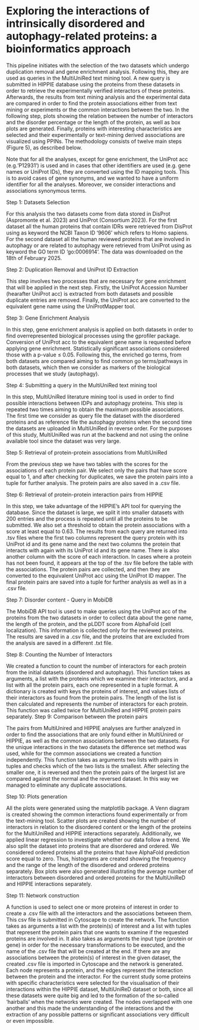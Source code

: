 # Exploring the interactions of intrinsically disordered and autophagy-related proteins: a bioinformatics approach

This pipeline initiates with the selection of the two datasets which undergo duplication removal and gene enrichment analysis. Following this, they are used as queries in the MultiUniRed text mining tool. A new query is submitted in HIPPIE database using the proteins from these datasets in order to retrieve the experimentally verified interactors of these proteins. Afterwards, the results from text mining analysis and the experimental data are compared in order to find the protein associations either from text mining or experiments or the common interactions between the two. In the following step, plots showing the relation between the number of interactors and the disorder percentage or the length of the protein, as well as box plots are generated. Finally, proteins with interesting characteristics are selected and their experimentally or text-mining derived associations are visualized using PPINs. The methodology consists of twelve main steps (Figure 5), as described below.

Note that for all the analyses, except for gene enrichment, the UniProt acc (e.g.‘P12931’) is used and in cases that other identifiers are used (e.g. gene names or UniProt IDs), they are converted using the ID mapping tools. This is to avoid cases of gene synonyms, and we wanted to have a uniform identifier for all the analyses. Moreover, we consider interactions and associations synonymous terms. 

Step 1: Datasets Selection  

For this analysis the two datasets come from data stored in DisProt (Aspromonte et al. 2023) and UniProt (Consortium 2023). For the first dataset all the human proteins that contain IDRs were retrieved from DisProt using as keyword the NCBI Taxon ID ‘9606’ which refers to Homo sapiens. For the second dataset all the human reviewed proteins that are involved in autophagy or are related to autophagy were retrieved from UniProt using as keyword the GO term ID ‘go:0006914’. The data was downloaded on the 18th of February 2025.

Step 2: Duplication Removal and UniProt ID Extraction  

This step involves two processes that are necessary for gene enrichment that will be applied in the next step. Firstly, the UniProt Accession Number (hearafter UniProt acc) is extracted from both datasets and possible duplicate entries are removed. Finally, the UniProt acc are converted to the equivalent gene name using the UniProtMapper tool. 

Step 3: Gene Enrichment Analysis

In this step, gene enrichment analysis is applied on both datasets in order to find overrepresented biological processes using the gprofiler package. Conversion of UniProt acc to the equivalent gene name is requested before applying gene enrichment. Statistically significant associations considered those with a p-value ≤ 0.05. Following this, the enriched go terms, from both datasets are compared aiming to find common go terms/pathways in both datasets, which then we consider as markers of the biological processes that we study (autophagy). 

Step 4: Submitting a query in the MultiUniRed text mining tool

In this step, MultiUniRed literature mining tool is used in order to find possible interactions between IDPs and autophagy proteins. This step is repeated two times aiming to obtain the maximum possible associations. The first time we consider as query file the dataset with the disordered proteins and as reference file the autophagy proteins when the second time the datasets are uploaded in MultiUniRed in reverse order. For the purposes of this study, MultiUniRed was run at the backend and not using the online available tool since the dataset was very large. 

Step 5: Retrieval of protein-protein associations from MultiUniRed 

From the previous step we have two tables with the scores for the associations of each protein pair. We select only the pairs that have score equal to 1, and after checking for duplicates, we save the protein pairs into a tuple for further analysis. The protein pairs are also saved in a .csv file. 

Step 6: Retrieval of protein-protein interaction pairs from HIPPIE 

In this step, we take advantage of the HIPPIE’s API tool for querying the database. Since the dataset is large, we split it into smaller datasets with 200 entries and the process is repeated until all the proteins to be submitted. We also set a threshold to obtain the protein associations with a score at least equal to 0.63. The results from each query are returned into .tsv files where the first two columns represent the query protein with its UniProt id and its gene name and the next two columns the protein that interacts with again with its UniProt id and its gene name. There is also another column with the score of each interaction. In cases where a protein has not been found, it appears at the top of the .tsv file before the table with the associations. The protein pairs are collected, and then they are converted to the equivalent UniProt acc using the UniProt ID mapper. The final protein pairs are saved into a tuple for further analysis as well as in a .csv file.

Step 7: Disorder content - Query in MobiDB 

The MobiDB API tool is used to make queries using the UniProt acc of the proteins from the two datasets in order to collect data about the gene name, the length of the protein, and the pLDDT score from AlphaFold (cell localization). This information is collected only for the reviewed proteins. The results are saved in a .csv file, and the proteins that are excluded from the analysis are saved in a different .txt file. 

Step 8: Counting the Number of Interactors 

We created a function to count the number of interactors for each protein from the initial datasets (disordered and autophagy). This function takes as arguments, a list with the proteins which we examine their interactors, and a list with all the protein pairs, each one represented in a tuple format. A dictionary is created with keys the proteins of interest, and values lists of their interactors as found from the protein pairs. The length of the list is then calculated and represents the number of interactors for each protein. This function was called twice for MultiUniRed and HIPPIE protein pairs separately. 
Step 9: Comparison between the protein pairs 

The pairs from MultiUnired and HIPPIE analyses are further analyzed in order to find the associations that are only found either in MultiUnired or HIPPIE, as well as the common associations between the two datasets. For the unique interactions in the two datasets the difference set method was used, while for the common associations we created a function independently. This function takes as arguments two lists with pairs in tuples and checks which of the two lists is the smallest. After selecting the smaller one, it is reversed and then the protein pairs of the largest list are compared against the normal and the reversed dataset. In this way we managed to eliminate any duplicate associations. 

Step 10: Plots generation 

All the plots were generated using the matplotlib package. A Venn diagram is created showing the common interactions found experimentally or from the text-mining tool. Scatter plots are created showing the number of interactors in relation to the disordered content or the length of the proteins for the MultiUniRed and HIPPIE interactions separately. Additionally, we applied linear regression to investigate whether our data follow a trend. We also split the dataset into proteins that are disordered and ordered. We considered ordered proteins all the proteins that have AlphaFold prediction score equal to zero. Thus, histograms are created showing the frequency and the range of the length of the disordered and ordered proteins separately. Box plots were also generated illustrating the average number of interactors between disordered and ordered proteins for the MultiUniReD and HIPPIE interactions separately.   

Step 11: Network construction 

A function is used to select one or more proteins of interest in order to create a .csv file with all the interactors and the associations between them. This csv file is submitted in Cytoscape to create the network. The function takes as arguments a list with the protein(s) of interest and a list with tuples that represent the protein pairs that one wants to examine if the requested proteins are involved in. It also takes as arguments the input type (protein or gene) in order for the necessary transformations to be executed, and the name of the .csv file that will be created at the end. If there are any associations between the protein(s) of interest in the given dataset, the created .csv file is imported in Cytoscape and the network is generated. Each node represents a protein, and the edges represent the interaction between the protein and the interactor. For the current study some proteins with specific characteristics were selected for the visualisation of their interactions within the HIPPIE dataset, MultiUniReD dataset or both, since all these datasets were quite big and led to the formation of the so-called ‘hairballs’ when the networks were created. The nodes overlapped with one another and this made the understanding of the interactions and the extraction of any possible patterns or significant associations very difficult or even impossible.

